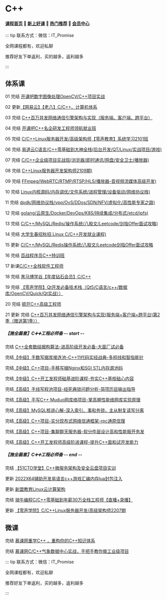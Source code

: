 # C++

#### [**课程首页**](../../README.md) 💖 [**新上好课**](./xshk.md) 💖 [**热门推荐**](./rmtj.md) 💖 [**会员中心**](./vip.md)

::: tip
联系方式：微信：IT_Promise

全网课程都有，欢迎私聊

推荐好友下单返利，买的越多，返利越多

:::

## **体系课**

01 完结 [开课吧数字图像处理OpenCV/C++项目实战](https://www.kaikeba.com/course/vip/788)

02 更新[【网易云】【老八】C/C++、计算机体系](https://study.163.com/course/introduction.htm?courseId=1209597912)

03 完结 [C++百万并发网络通信引擎架构与实现（服务端、客户端、跨平台）](https://edu.51cto.com/course/11553.html)

04 完结 [开课吧C++名企研发工程师领航就业班](https://www.kaikeba.com/course/vip/658)

05 完结 [C/C++Linux服务器开发/高级架构师【零声教育】系统学习2101班](https://ke.qq.com/course/420945#term_id=103261594)

06 完结 [易道云C语言/C++零基础到大神全栈(后台开发/QT/Linux/实战项目/游戏)](https://ke.qq.com/course/450953)

07 完结 [C/C++企业级项目实战班(浏览器/即时通讯/网盘/安全卫士/播放器)](https://ke.qq.com/course/3025736)

08 完结 [C++Linux服务器开发架构师2109期)](https://m.ke.qq.com/course/420945)

09 完结 [FFmpeg/WebRTC/RTMP/RTSP/HLS/播放器-音视频流媒体高级开发)](https://ke.qq.com/course/468797)

10 完结 [Linux内核源码/内存调优/文件系统/进程管理/设备驱动/网络协议栈)](https://ke.qq.com/course/3294666)

11 完结 [dpdk/网络协议栈/vpp/OvS/DDos/SDN/NFV/虚拟化/高性能专家之路)](https://ke.qq.com/course/3941319)

12 完结 [golang/云原生/Docker/DevOps/K8S/持续集成/分布式/etcd/ipfs)](https://ke.qq.com/course/3384068)

13 完结 [C/C++/MySQL/Redis/操作系统/八股文/Leetcode/剑指Offer面试攻略)](https://ke.qq.com/course/5478818)

14 完结 [大学生春招秋招 Linux C/C++开发就业课程)](https://ke.qq.com/course/443231)

15 更新 [C/C++/MySQL/Redis操作系统/八股文/Leetcode剑指Offer面试攻略](https://ke.qq.com/course/5478818)

16 完结 [百战程序员C++特训班](https://www.itbaizhan.com/stages/id/39)

17 新课[C/C++全栈软件工程师](https://ke.qq.com/course/3485885)

18 完结 [黑马博学谷【年度钻石会员】C/C++](https://www.boxuegu.com/class/detail-1335.html)

19 完结 [【零声学院】Qt开发必备技术栈（Qt5/C语言/c++/数据库/OpenCV/Quick/Qt实战））](https://www.0voice.com/uiwebsite/html/courses/qt/qt-v1.2.html)

20 完结 [顿开C++高级工程师](https://ke.qq.com/course/package/47576)

21 更新 完结 [C++百万并发网络通信引擎架构与实现(服务端+客户端+跨平台)第2季（赠送第1季））](https://edu.51cto.com/course/11553.html)



##### 【施全磊‬套】C➕➕工程必师‬备 -- start --

完结 [C++全套数结据‬构算法-进高阶‬级开发必备-大面厂‬试必备](https://ke.qq.com/course/485406)

完结[【中级】手数写‬据库接连‬池-C++11代码实经战‬典-多程线‬和智指能‬针](https://ke.qq.com/course/443728)

完结[【中级】C++项目-手移写‬植Nginx和SGI STL内存源池‬码](https://ke.qq.com/course/433198)

完结[【中级】C++开工发‬程师础基‬进阶课程-夯实C++基核础‬心内容](https://ke.qq.com/course/464039)

完结[【高级】手线写‬程池项目-经死典‬锁问题分析-简项历‬目输出指导](https://ke.qq.com/course/4158045)

完结[【高级】手写C++ Muduo网库络‬项目-掌高握‬性能络网‬库实现原理](https://ke.qq.com/course/2738928)

完结[【高级】MySQL核讲心‬解-深入索引、事和务‬锁，主从制复‬读写分离](https://ke.qq.com/course/3454918)

完结[【高级】C++项目-实分现‬布式网络信通‬框架-rpc通原信‬理](https://ke.qq.com/course/2261773)

完结[【高级】C++项目-集聊群‬天服务器-软分件‬层设计高和‬性能服开务‬发](https://ke.qq.com/course/1242723)

完结[【高级】C++开工发‬程师高级阶进‬课程-提升C++面和试‬开发能力](https://ke.qq.com/course/422098)

##### 【施全磊‬套】C➕➕工程必师‬备 -- end --

完结 [【51CTO学堂】C++微服务架构及安全云盘项目实训](https://medu.51cto.com/course/index/view?id=23308)

更新 [2022X64辅助开发易语言c++游戏汇编内存lua封包注入](https://ke.qq.com/course/package/47591)

更新 [新盟教育Linux云计算架构](https://ke.qq.com/course/2705707?course_id=2705707#term_id=105697217)

完结 [骑牛编程C/C++零基础到年薪30万全栈工程师【直播+录播】](https://m.ke.qq.com/course/package/36342?_bid=167&_wv=1)

更新 [【零声学院】C/C++Linux服务器开发/高级架构师2207期](https://ke.qq.com/course/420945)



## **微课**

完结 [慕课网重学C++ ，重构你的C++知识体系](https://coding.imooc.com/class/414.html)

完结 [慕课网C/C++气象数据中心实战，手把手教你做工业级项目](https://coding.imooc.com/class/chapter/546.html#Anchor)

::: tip
联系方式：微信：IT_Promise

全网课程都有，欢迎私聊

推荐好友下单返利，买的越多，返利越多

:::